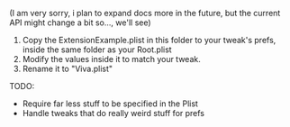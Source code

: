 (I am very sorry, i plan to expand docs more in the future, but the current API might change a bit so..., we'll see)

1. Copy the ExtensionExample.plist in this folder to your tweak's prefs, inside the same folder as your Root.plist
2. Modify the values inside it to match your tweak.
3. Rename it to "Viva.plist"

TODO:

* Require far less stuff to be specified in the Plist
* Handle tweaks that do really weird stuff for prefs